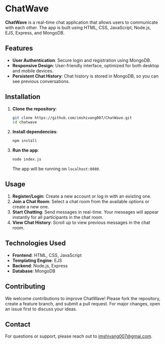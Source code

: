 # ChatWave

**ChatWave** is a real-time chat application that allows users to communicate with each other. The app is built using HTML, CSS, JavaScript, Node.js, EJS, Express, and MongoDB.

## Features

- **User Authentication**: Secure login and registration using MongoDB.
- **Responsive Design**: User-friendly interface, optimized for both desktop and mobile devices.
- **Persistent Chat History**: Chat history is stored in MongoDB, so you can see previous conversations.

## Installation

1. **Clone the repository**:
    ```bash
    git clone https://github.com/imshivang007/ChatWave.git
    cd chatwave
    ```

2. **Install dependencies**:
    ```bash
    npm install
    ```

4. **Run the app**:
    ```bash
    node index.js
    ```
    The app will be running on `localhost:8080`.

## Usage

1. **Register/Login**: Create a new account or log in with an existing one.
2. **Join a Chat Room**: Select a chat room from the available options or create a new one.
3. **Start Chatting**: Send messages in real-time. Your messages will appear instantly for all participants in the chat room.
4. **View Chat History**: Scroll up to view previous messages in the chat room.

## Technologies Used

- **Frontend**: HTML, CSS, JavaScript
- **Templating Engine**: EJS
- **Backend**: Node.js, Express
- **Database**: MongoDB

## Contributing

We welcome contributions to improve ChatWave! Please fork the repository, create a feature branch, and submit a pull request. For major changes, open an issue first to discuss your ideas.


## Contact

For questions or support, please reach out to [imshivang007@gmai.com](mailto:your-email@example.com).

